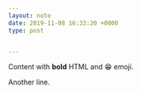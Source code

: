 ```yaml
---
layout: note
date: 2019-11-08 16:33:20 +0000
type: post


---
```


Content with **bold** HTML and 😁 emoji.

Another line.

